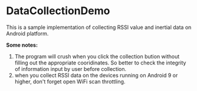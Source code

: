 # DataCollectionDemo
This is a sample implementation of collecting RSSI value and inertial data on Android platform.   

**Some notes:**   
1. The program will crush when you click the collection bution without filling out the 
appropriate cooridinates. So better to check the integrity of information input by user before collection.
2. when you collect RSSI data on the devices running on Android 9 or higher, don't forget
open WiFi scan throttling.    
